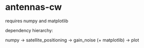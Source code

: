 # antennas-cw
requires numpy and matplotlib

dependency hierarchy:

numpy -> satellite_positioning -> gain_noise (+ matplotlib) -> plot
